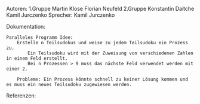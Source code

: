 Autoren:
    1.Gruppe
        Martin Klose
        Florian Neufeld
    2.Gruppe
        Konstantin Daitche
        Kamil Jurczenko
Sprecher:
    Kamil Jurczenko 



Dokumentation:

	Paralleles Programm Idee:
		Erstelle n Teilsudokus und weise zu jedem Teilsudoku ein Prozess zu.
			Ein Teilsudoku wird mit der Zuweisung von verschiedenen Zahlen in einem Feld erstellt. 
			Bei n Prozessen > 9 muss das nächste Feld verwendet werden mit einer 2.
		
		Probleme: Ein Prozess könnte schnell zu keiner Lösung kommen und es muss ein neues Teilsudoku zugewiesen werden.
		
		


Referenzen:
